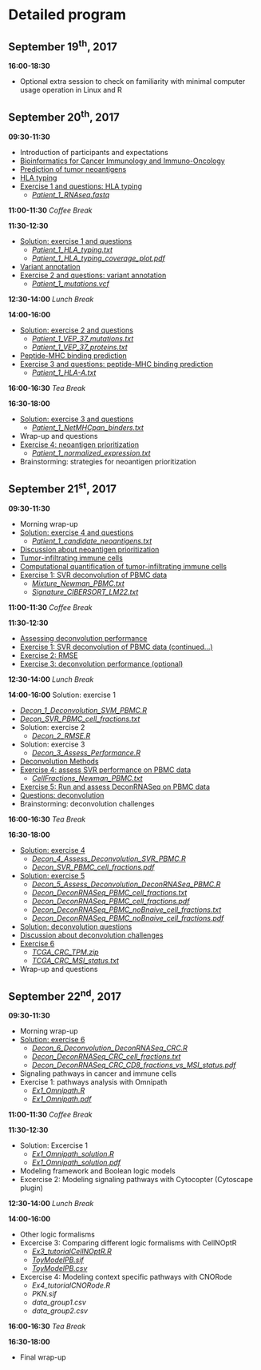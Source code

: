 # Detailed program


## September 19<sup>th</sup>, 2017
**16:00-18:30**
* Optional extra session to check on familiarity with minimal computer usage operation in Linux and R


## September 20<sup>th</sup>, 2017
**09:30-11:30** 
* Introduction of participants and expectations
* [Bioinformatics for Cancer Immunology and Immuno-Oncology](Material/1_1_Intro.pdf)
* [Prediction of tumor neoantigens](Material/1_2_Prediction_of_tumor_neoantigens.pdf)
* [HLA typing](Material/1_3_HLA_typing.pdf)
* [Exercise 1 and questions: HLA typing](Material/Neoantigen_ex_1.pdf)
  * [*Patient_1_RNAseq.fastq*](Input_data/Patient_1_RNAseq.fastq)

**11:00-11:30**
*Coffee Break*

**11:30-12:30**
* [Solution: exercise 1 and questions](Material/Neoantigen_ex_1_sol.pdf)
  * [*Patient_1_HLA_typing.txt*](Material/Patient_1_HLA_typing.txt)
  * [*Patient_1_HLA_typing_coverage_plot.pdf*](Material/Patient_1_HLA_typing_coverage_plot.pdf)
* [Variant annotation](Material/1_4_Variant_annotation.pdf)
* [Exercise 2 and questions: variant annotation](Material/Neoantigen_ex_2.pdf)
  * [*Patient_1_mutations.vcf*](Input_data/Patient_1_mutations.vcf)

**12:30-14:00**
*Lunch Break*

**14:00-16:00**
* [Solution: exercise 2 and questions](Material/Neoantigen_ex_2_sol.pdf)
  * [*Patient_1_VEP_37_mutations.txt*](Material/Patient_1_VEP_37_mutations.txt)
  * [*Patient_1_VEP_37_proteins.txt*](Material/Patient_1_VEP_37_proteins.txt)
* [Peptide-MHC binding prediction](Material/1_5_Peptide-MHC_binding_prediction.pdf)
* [Exercise 3 and questions: peptide-MHC binding prediction](Material/Neoantigen_ex_3.pdf)
  * [*Patient_1_HLA-A.txt*](Input_data/Patient_1_HLA-A.txt)

**16:00-16:30**
*Tea Break*

**16:30-18:00**
* [Solution: exercise 3 and questions](Material/Neoantigen_ex_3_sol.pdf)
  * [*Patient_1_NetMHCpan_binders.txt*](Material/Patient_1_NetMHCpan_binders.txt)
* Wrap-up and questions
* [Exercise 4: neoantigen prioritization](Material/Neoantigen_ex_4.pdf)
  * [*Patient_1_normalized_expression.txt*](Input_data/Patient_1_normalized_expression.txt)
* Brainstorming: strategies for neoantigen prioritization


## September 21<sup>st</sup>, 2017

**09:30-11:30** 
* Morning wrap-up
* [Solution: exercise 4 and questions](Material/Neoantigen_ex_4_sol.pdf)
  * [*Patient_1_candidate_neoantigens.txt*](Material/Patient_1_candidate_neoantigens.txt)
* [Discussion about neoantigen prioritization](Material/Discussion_neoantigen_prioritization.pdf)
* [Tumor-infiltrating immune cells](Material/2_1_Tumor-infiltrating_immune_cells.pdf)
* [Computational quantification of tumor-infiltrating immune cells](Material/2_2_Computational_quantification_of_tumor_infiltrating_immune_cells.pdf)
* [Exercise 1: SVR deconvolution of PBMC data](Material/Deconvolution_ex_1.pdf)
  * [*Mixture_Newman_PBMC.txt*](Input_data/Mixture_Newman_PBMC.txt)
  * [*Signature_CIBERSORT_LM22.txt*](Input_data/Signature_CIBERSORT_LM22.txt)

**11:00-11:30**
*Coffee Break*

**11:30-12:30**
* [Assessing deconvolution performance](Material/2_3_Assessing_deconvolution_performance.pdf)
* [Exercise 1: SVR deconvolution of PBMC data (continued…)](Material/Deconvolution_ex_1.pdf)
* [Exercise 2: RMSE](Material/Deconvolution_ex_2.pdf)
* [Exercise 3: deconvolution performance (optional)](Material/Deconvolution_ex_3.pdf)

**12:30-14:00**
*Lunch Break*

**14:00-16:00**
Solution: exercise 1
 * [*Decon_1_Deconvolution_SVM_PBMC.R*](Material/Decon_1_Deconvolution_SVM_PBMC.R)
 * [*Decon_SVR_PBMC_cell_fractions.txt*](Material/Decon_SVR_PBMC_cell_fractions.txt)
* Solution: exercise 2
  * [*Decon_2_RMSE.R*](Material/Decon_2_RMSE.R)
* Solution: exercise 3
  * [*Decon_3_Assess_Performance.R*](Material/Decon_3_Assess_Performance.R)
* [Deconvolution Methods](Material/2_4_Deconvolution_methods.pdf)
* [Exercise 4: assess SVR performance on PBMC data](Material/Deconvolution_ex_4.pdf)
  * [*CellFractions_Newman_PBMC.txt*](Input_data/CellFractions_Newman_PBMC.txt)
* [Exercise 5: Run and assess DeconRNASeq on PBMC data](Material/Deconvolution_ex_5.pdf)
* [Questions: deconvolution](Material/Deconvolution_questions.pdf)
* Brainstorming: deconvolution challenges

**16:00-16:30**
*Tea Break*

**16:30-18:00**
* [Solution: exercise 4](Material/Deconvolution_ex_4_sol.pdf)
  * [*Decon_4_Assess_Deconvolution_SVR_PBMC.R*](Material/Decon_4_Assess_Deconvolution_SVR_PBMC.R)
  * [*Decon_SVR_PBMC_cell_fractions.pdf*](Material/Decon_SVR_PBMC_cell_fractions.pdf)
* [Solution: exercise 5](Material/Deconvolution_ex_5_sol.pdf)
  * [*Decon_5_Assess_Deconvolution_DeconRNASeq_PBMC.R*](Material/Decon_5_Assess_Deconvolution_DeconRNASeq_PBMC.R)
  * [*Decon_DeconRNASeq_PBMC_cell_fractions.txt*](Material/Decon_DeconRNASeq_PBMC_cell_fractions.txt)
  * [*Decon_DeconRNASeq_PBMC_cell_fractions.pdf*](Material/Decon_DeconRNASeq_PBMC_cell_fractions.pdf)
  * [*Decon_DeconRNASeq_PBMC_noBnaive_cell_fractions.txt*](Material/Decon_DeconRNASeq_PBMC_noBnaive_cell_fractions.txt)
  * [*Decon_DeconRNASeq_PBMC_noBnaive_cell_fractions.pdf*](Material/Decon_DeconRNASeq_PBMC_noBnaive_cell_fractions.pdf)
* [Solution: deconvolution questions](Material/Deconvolution_questions_sol.pdf)
* [Discussion about deconvolution challenges](Material/Discussion_deconvolution_challenges.pdf)
* [Exercise 6](Material/Deconvolution_ex_6.pdf)
  * [*TCGA_CRC_TPM.zip*](Input_data/TCGA_CRC_TPM.zip)
  * [*TCGA_CRC_MSI_status.txt*](Input_data/TCGA_CRC_MSI_status.txt)
* Wrap-up and questions
 

## September 22<sup>nd</sup>, 2017

**09:30-11:30** 
* Morning wrap-up
* [Solution: exercise 6](Material/Deconvolution_ex_6_sol.pdf)
  * [*Decon_6_Deconvolution_DeconRNASeq_CRC.R*](Material/Decon_6_Deconvolution_DeconRNASeq_CRC.R)
  * [*Decon_DeconRNASeq_CRC_cell_fractions.txt*](Material/Decon_DeconRNASeq_CRC_cell_fractions.txt)
  * [*Decon_DeconRNASeq_CRC_CD8_fractions_vs_MSI_status.pdf*](Material/Decon_DeconRNASeq_CRC_CD8_fractions_vs_MSI_status.pdf)
* Signaling pathways in cancer and immune cells
* Exercise 1: pathways analysis with Omnipath
  * [*Ex1_Omnipath.R*](Material/Ex1_Omnipath.R)
  * [*Ex1_Omnipath.pdf*](Material/Ex1_Omnipath.pdf)

**11:00-11:30**
*Coffee Break*

**11:30-12:30**
* Solution: Excercise 1
  * [*Ex1_Omnipath_solution.R*](Material/Ex1_Omnipath_solution.R)
  * [*Ex1_Omnipath_solution.pdf*](Material/Ex1_Omnipath_solution.pdf)
* Modeling framework and Boolean logic models
* Excercise 2: Modeling signaling pathways with Cytocopter (Cytoscape plugin)

**12:30-14:00**
*Lunch Break*

**14:00-16:00**
* Other logic formalisms
* Excercise 3: Comparing different logic formalisms with CellNOptR
  * [*Ex3_tutorialCellNOptR.R*](Material/Ex3_tutorialCellNOptR.R)
  * [*ToyModelPB.sif*](Input_data/ToyModelPB.sif)
  * [*ToyModelPB.csv*](Input_data/ToyModelPB.csv)
* Excercise 4: Modeling context specific pathways with CNORode
  * *Ex4_tutorialCNORode.R*
  * *PKN.sif*
  * *data_group1.csv*
  * *data_group2.csv*
 

**16:00-16:30**
*Tea Break*

**16:30-18:00**
* Final wrap-up

